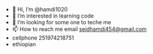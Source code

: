 - 👋 Hi, I’m @hamdi1020
- 👀 I’m interested in learning code
- 💞️ I’m looking for some one to teche me 
- 📫 How to reach me email seidhamdi454@gmail.com
- cellphone 251974218751
- ethiopian 
<!---
hamdi1020/hamdi1020 is a ✨ special ✨ repository because its `README.md` (this file) appears on your GitHub profile.
You can click the Preview link to take a look at your changes.
--->
